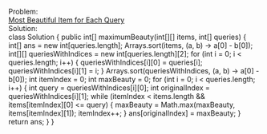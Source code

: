 Problem:
<br>
[Most Beautiful Item for Each Query](https://leetcode.com/problems/most-beautiful-item-for-each-query/description/?envType=daily-question&envId=2024-11-12)
<br>
Solution:
<br>
class Solution {
    public int[] maximumBeauty(int[][] items, int[] queries) {
        int[] ans = new int[queries.length];
        Arrays.sort(items, (a, b) -> a[0] - b[0]);
        int[][] queriesWithIndices = new int[queries.length][2];
        for (int i = 0; i < queries.length; i++) {
            queriesWithIndices[i][0] = queries[i];
            queriesWithIndices[i][1] = i;
        }
        Arrays.sort(queriesWithIndices, (a, b) -> a[0] - b[0]);
        int itemIndex = 0;
        int maxBeauty = 0;
        for (int i = 0; i < queries.length; i++) {
            int query = queriesWithIndices[i][0];
            int originalIndex = queriesWithIndices[i][1];
            while (itemIndex < items.length && items[itemIndex][0] <= query) {
                maxBeauty = Math.max(maxBeauty, items[itemIndex][1]);
                itemIndex++;
            }
            ans[originalIndex] = maxBeauty;
        }
        return ans;
    }
}
